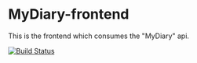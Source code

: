 # MyDiary-frontend
This is the frontend which consumes the "MyDiary" api.

[![Build Status](https://travis-ci.com/MuhanguziDavid/mydiary-frontend.svg?branch=develop)](https://travis-ci.com/MuhanguziDavid/mydiary-frontend)
